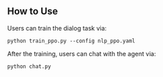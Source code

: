 ## How to Use

Users can train the dialog task via:

```shell
python train_ppo.py --config nlp_ppo.yaml
```

After the training, users can chat with the agent via:

```shell
python chat.py
```